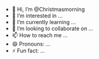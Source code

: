 - 👋 Hi, I’m @Christmasmorning
- 👀 I’m interested in ...
- 🌱 I’m currently learning ...
- 💞️ I’m looking to collaborate on ...
- 📫 How to reach me ...
- 😄 Pronouns: ...
- ⚡ Fun fact: ...

<!---
Christmasmorning/Christmasmorning is a ✨ special ✨ repository because its `README.md` (this file) appears on your GitHub profile.
You can click the Preview link to take a look at your changes.
--->
